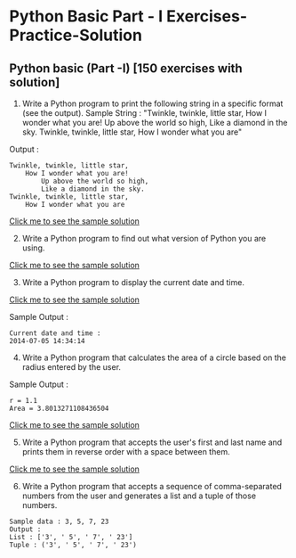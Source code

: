 # Python Basic Part - I Exercises-Practice-Solution
## Python basic (Part -I) [150 exercises with solution]

1. Write a Python program to print the following string in a specific format (see the output).
Sample String : "Twinkle, twinkle, little star, How I wonder what you are! Up above the world so high, Like a diamond in the sky. Twinkle, twinkle, little star, How I wonder what you are" 

Output :

```
Twinkle, twinkle, little star,
	How I wonder what you are! 
		Up above the world so high,   		
		Like a diamond in the sky. 
Twinkle, twinkle, little star, 
	How I wonder what you are
```
[Click me to see the sample solution](https://github.com/SenaOzcn/Python-Basic-Part--I---Exercises-Practice-Solution/blob/MIT-License/Solutions/exercise_1_with_solution.py)

2. Write a Python program to find out what version of Python you are using.

[Click me to see the sample solution](https://github.com/SenaOzcn/Python-Basic-Part--I---Exercises-Practice-Solution/blob/MIT-License/Solutions/exercise_2_with_solution.py)


3. Write a Python program to display the current date and time.

[Click me to see the sample solution](https://github.com/SenaOzcn/Python-Basic-Part--I---Exercises-Practice-Solution/blob/MIT-License/Solutions/exercise_3_with_solution.py)

Sample Output :
```
Current date and time :
2014-07-05 14:34:14
```

4. Write a Python program that calculates the area of a circle based on the radius entered by the user.

Sample Output :
```
r = 1.1
Area = 3.8013271108436504
````

[Click me to see the sample solution](https://github.com/SenaOzcn/Python-Basic-Part--I---Exercises-Practice-Solution/blob/MIT-License/Solutions/exercise_4_with_solution.py)

5. Write a Python program that accepts the user's first and last name and prints them in reverse order with a space between them.

[Click me to see the sample solution](https://github.com/SenaOzcn/Python-Basic-Part--I---Exercises-Practice-Solution/blob/MIT-License/Solutions/exercise_5_with_solution.py)

6. Write a Python program that accepts a sequence of comma-separated numbers from the user and generates a list and a tuple of those numbers.

```
Sample data : 3, 5, 7, 23
Output :
List : ['3', ' 5', ' 7', ' 23']
Tuple : ('3', ' 5', ' 7', ' 23')
```
